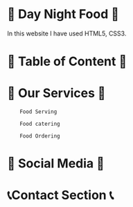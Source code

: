 # 🍔 Day Night Food 🍔

In this website I have used HTML5, CSS3. 


# 🍱 Table of Content  🍱

   # 👔 Our Services 👔

        Food Serving
        
        Food catering
        
        Food Ordering

   
   # 📱 Social Media 📱


  # 📞Contact Section 📞

